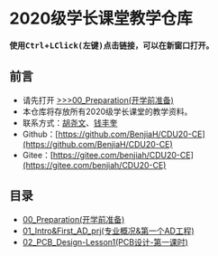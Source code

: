 # 2020级学长课堂教学仓库

**使用<kbd>Ctrl</kbd>+<kbd>LClick(左键)</kbd>点击链接，可以在新窗口打开。**

## 前言
- 请先打开 [>>>00_Preparation(开学前准备)](00_Preparation)
- 本仓库将存放所有2020级学长课堂的教学资料。
- 联系方式：[胡尧文](http://wpa.qq.com/msgrd?v=3&uin=875927790&site=qq&menu=yes)、[钱丰奎](http://wpa.qq.com/msgrd?v=3&uin=2441860278&site=qq&menu=yes)  
- Github：[https://github.com/BenjiaH/CDU20-CE](https://github.com/BenjiaH/CDU20-CE)
- Gitee：[https://gitee.com/benjiah/CDU20-CE](https://gitee.com/benjiah/CDU20-CE)


## 目录
- [00_Preparation(开学前准备)](00_Preparation)
- [01_Intro&First_AD_prj(专业概况&第一个AD工程)](01_Intro&First_AD_prj)
- [02_PCB_Design-Lesson1(PCB设计-第一课时)](02_PCB_Design-Lesson1)
